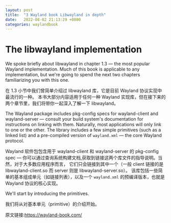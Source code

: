 ```yaml
---
layout: post
title:  "3 Wayland book Libwayland in depth"
date:   2022-08-02 21:13:29 +0800
categories: waylandbook
---
```

# The libwayland implementation

We spoke briefly about libwayland in chapter 1.3 &mdash; the most popular 
Wayland implementation. Much of this book is applicable to any implementation,
but we're going to spend the next two chapters familiarizing you with this one.

在 1.3 小节中我们曾简单介绍过 libwayland 库，它是目前 Wayland 协议实现中最流行的一种。
本书大部分内容适用于任何一种 Wayland 实现库，但在接下来的两个章节里，我们将带你一起深入了解一下 libwayland。

The Wayland package includes pkg-config specs for wayland-client and
wayland-server &mdash; consult your build system's documentation for 
instructions on linking with them. Naturally, most applications will only link
to one or the other. The library includes a few simple primitives (such as a
linked list) and a pre-compiled version of `wayland.xml` &mdash; the core
Wayland protocol.

Wayland 软件包包含用于 wayland-client 和 wayland-server 的 pkg-config spec &mdash; 
你可以通过查询系统构建文档,获取到链接这两个库文件的指导说明。当然，对于大多数应用程序而言，
它们只会链接到其中一个（一般 client 链接的是 libwayland-client.so 而 server 则是 libwayland-server.so）。
该库包括一些简单的基本组成单元（如链接列表），以及一个 `wayland.xml` 的预编译版本，也就是
Wayland 协议的核心实现。

We'll start by introducing the primitives.

我们将从对基本单元（primitive）的介绍开始。

原文链接:https://wayland-book.com/
